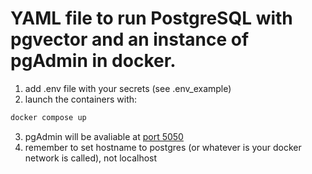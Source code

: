 # YAML file to run PostgreSQL with pgvector and an instance of pgAdmin in docker.

1. add .env file with your secrets (see .env_example)
2. launch the containers with:

```bash
docker compose up
```

3. pgAdmin will be avaliable at [port 5050](http://localhost:5050/browser/)
4. remember to set hostname to postgres (or whatever is your docker network is called), not localhost
